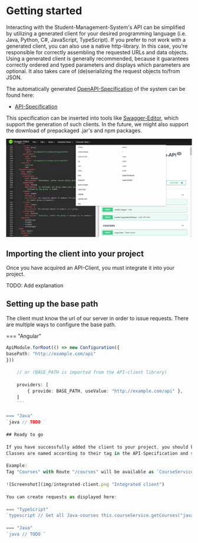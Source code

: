 # Getting started

Interacting with the Student-Management-System's API can be simplified by utilizing a generated client for your desired programming language
(i.e. Java, Python, C#, JavaScript, TypeScript). If you prefer to not work with a generated client, you can also use a native http-library.
In this case, you're responsible for correctly assembling the requested URLs and data objects. Using a generated client is generally recommended,
because it guarantees correctly ordered and typed parameters and displays which parameters are optional. It also takes care of (de)serializing
the request objects to/from JSON.

The automatically generated [OpenAPI-Specification](https://en.wikipedia.org/wiki/OpenAPI_Specification) of the system can be found here:

-   [API-Specification](http://147.172.178.30:3000/api-json)

This specification can be inserted into tools like [Swagger-Editor](https://editor.swagger.io/), which support the generation of such clients.
In the future, we might also support the download of prepackaged .jar's and npm packages.

![Screenshot](img/swagger-editor.png "Swagger Editor")

## Importing the client into your project

Once you have acquired an API-Client, you must integrate it into your project.

TODO: Add explanation

## Setting up the base path

The client must know the url of our server in order to issue requests.
There are multiple ways to configure the base path.

=== "Angular"
```typescript
ApiModule.forRoot(() => new Configuration({
basePath: "http://example.com/api"
}))

    // or (BASE_PATH is imported from the API-client library)

    providers: [
    	{ provide: BASE_PATH, useValue: "http://example.com/api" },
    ]
    ```

=== "Java"
`java // TODO `

## Ready to go

If you have successfully added the client to your project, you should be able to use the API just like any other local library.
Classes are named according to their tag in the API-Specification and suffixed with "Service". Every service will contain methods corresponding to its routes.

Example:
Tag "Courses" with Route "/courses" will be available as `CourseService.getCourses`.

![Screenshot](img/integrated-client.png "Integrated client")

You can create requests as displayed here:

=== "TypeScript"
`typescript // Get all Java-courses this.courseService.getCourses("java").subscribe( result => console.log(result); error => console.log(error) ); `

=== "Java"
`java // TODO `

